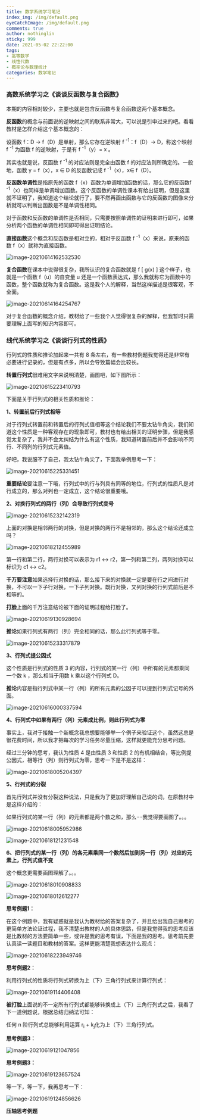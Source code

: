 ```yaml
---
title: 数学系统学习笔记
index_img: /img/default.png
eyeCatchImage: /img/default.png
comments: true
author: nothinglin
sticky: 999
date: 2021-05-02 22:22:00
tags: 
- 高等数学
- 线性代数
- 概率论与数理统计
categories: 数学笔记
---
```


### 高数系统学习之《谈谈反函数与复合函数》

本期的内容相对较少，主要也就是包含反函数与复合函数这两个基本概念。

**反函数**的概念与前面说的逆映射之间的联系非常大，可以说是引申过来的吧。看看教材是怎样介绍这个基本概念的：

设函数 f：D → f（D）是单射，那么它存在逆映射 f <sup>-1</sup>：f（D）→ D，称这个映射 f <sup>-1</sup> 为函数 f 的逆映射，于是有 f <sup>-1</sup>（y）= x 。

其实也就是说，反函数 f <sup>-1</sup> 的对应法则是完全由函数 f 的对应法则所确定的。一般地，函数 y = f（x），x ∈ D 的反函数记成 f <sup>-1</sup>（x），x∈ f（D）。

**反函数单调性**是指原先的函数 f（x）函数为单调增加函数的话，那么它的反函数f <sup>-1</sup>（x）也同样是单调增加函数。这个反函数的单调性课本有给出证明，但是这里就不证明了，我知道这个结论就行了，要不然再画出函数与它的反函数的图像来分析就可以判断出函数是不是单调性相同。

对于函数和反函数的单调性是否相同，只需要按照单调性的证明来进行即可，如果分析两个函数的单调性相同即可得出证明结论。

**直接函数**这个概念和反函数是相对立的，相对于反函数 f <sup>-1</sup>（x）来说，原来的函数 f（x）就称为直接函数。

![image-20210614162532530](https://NothingLin.coding.net/p/picture/d/picture/git/raw/master/2021/6/15/20210615233354.png)

**复合函数**在课本中说得很复杂，我所认识的复合函数就是 f [ g(x) ] 这个样子，也就是一个函数 f（u）的自变量 u 还是一个函数表达式，那么我就称它为函数中的函数，整个函数就称为复合函数。这是我个人的解释，当然这样描述是很客观，不全面。

![image-20210614164254767](https://NothingLin.coding.net/p/picture/d/picture/git/raw/master/2021/6/15/20210615233401.png)

对于复合函数的概念介绍，教材给了一些我个人觉得很复杂的解释，但我暂时只需要理解上面写的知识内容即可。



### 线代系统学习之《谈谈行列式的性质》

行列式的性质和推论加起来一共有 8 条左右，有一些教材例题我觉得还是非常有必要进行记录的，但是有点多，所以会导致篇幅会比较长。

**转置行列式**很难用文字来说明清楚，画图吧，如下图所示：

![image-20210615223410793](https://NothingLin.coding.net/p/picture/d/picture/git/raw/master/2021/6/15/20210615233405.png)

下面是关于行列式的相关性质和推论：

**1、转置前后行列式相等**

对于行列式转置前和转置后的行列式值相等这个结论我们不要太钻牛角尖，我们知道这个性质是一种客观存在的现象即可，教材也有给出相关的证明步骤，但是我感觉太复杂了，我并不会太纠结为什么有这个性质，我知道转置前后并不会影响不同行、不同列的行列式元素值。

好吧，我说服不了自己，我太钻牛角尖了，下面我举例思考一下：

![image-20210615225331451](https://NothingLin.coding.net/p/picture/d/picture/git/raw/master/2021/6/15/20210615233409.png)

**重要结论**要注意一下哦，行列式中的行与列具有同等的地位，行列式的性质凡是对行成立的，那么对列也一定成立，这个结论很重要哦。

**2、对换行列式的两行（列）会导致行列式变号**

![image-20210615232142319](https://NothingLin.coding.net/p/picture/d/picture/git/raw/master/2021/6/15/20210615233413.png)

上面的对换是相邻两行的对换，但是对换的两行不是相邻的，那么这个结论还成立吗？

![image-20210618212455989](https://NothingLin.coding.net/p/picture/d/picture/git/raw/master/2021/6/19/20210619001607.png)

第一行和第二行，两行对换可以表示为 r1 ↔ r2，第一列和第二列，两列对换可以标识为 c1 ↔ c2。

**千万要注意**如果选择行对换的话，那么接下来的对换就一定是要在行之间进行对换，不可以一下子行对换，一下子列对换。既行对换，又列对换的行列式前后是不相等的。

**打脸**上面的千万注意结论被下面的证明过程给打脸了。

![image-20210619130928694](D:\工作区\typora截图\image-20210619130928694.png)

**推论**如果行列式有两行（列）完全相同的话，那么此行列式等于零。

![image-20210615233317879](https://NothingLin.coding.net/p/picture/d/picture/git/raw/master/2021/6/15/20210615233418.png)

**3、行列式提公因式**

这个性质是行列式的性质 3 的内容，行列式的某一行（列）中所有的元素都乘同一个数 k ，那么相当于用数 k 乘以这个行列式 D。

**推论**内容是指行列式中某一行（列）的所有元素的公因子可以提到行列式记号的外面。

![image-20210616000337594](https://NothingLin.coding.net/p/picture/d/picture/git/raw/master/2021/6/19/20210619001618.png)

**4、行列式中如果有两行（列）元素成比例，则此行列式为零**

事实上，我对于接触一个新概念我总想要能够举一个例子来验证这个，虽然这总是很花费时间，所以我才把每次的学习任务尽量压缩，这样就更能充分思考问题。

经过三分钟的思考，我认为性质 4 是由性质 3 和性质 2 的有机相结合，等比例提公因式，相等行（列）则行列式为零，思考一下是不是这样：

![image-20210618005204397](https://NothingLin.coding.net/p/picture/d/picture/git/raw/master/2021/6/19/20210619001632.png)

**5、行列式的分裂**

首先行列式并没有分裂这种说法，只是我为了更加好理解自己说的词，在原教材中是这样介绍的：

如果行列式的某一行（列）的元素都是两个数之和，那么····我觉得要画图了。。。

![image-20210618005952986](https://NothingLin.coding.net/p/picture/d/picture/git/raw/master/2021/6/19/20210619001637.png)

![image-20210618121231548](https://NothingLin.coding.net/p/picture/d/picture/git/raw/master/2021/6/19/20210619001641.png)

**6、把行列式的某一行（列）的各元素乘同一个数然后加到另一行（列）对应的元素上，行列式值不变**

这个概念更需要画图理解了。。。

![image-20210618010908833](https://NothingLin.coding.net/p/picture/d/picture/git/raw/master/2021/6/19/20210619001647.png)

![image-20210618012612277](https://NothingLin.coding.net/p/picture/d/picture/git/raw/master/2021/6/19/20210619001651.png)

**思考例题1：**

在这个例题中，我有疑惑就是我认为教材给的答案复杂了，并且给出我自己思考的更简单方法论证过程，我不清楚出教材的人的具体思路，但是我觉得我的思考应该是比教材的方法要简单一些，或许是我的思考有误，下面是我的思考。思考前先要认真读一读题目和教材的答案。这样更能清楚我想表达什么观点：

![image-20210618223949746](https://NothingLin.coding.net/p/picture/d/picture/git/raw/master/2021/6/19/20210619001659.png)

**思考例题2：**

利用行列式的性质将行列式转换为上（下）三角行列式来计算行列式：

![image-20210619114406408](D:\工作区\typora截图\image-20210619114406408.png)

**被打脸**上面说的不一定所有行列式都能够转换成上（下）三角行列式之后，我看了下一道例题说，根据总结归纳法可知：

任何 n 阶行列式总能够利用运算 r<sub>i</sub> + k<sub>j</sub>化为上（下）三角行列式。

**思考例题3：**

![image-20210619121047856](D:\工作区\typora截图\image-20210619121047856.png)

**思考例题3：**

![image-20210619123657524](D:\工作区\typora截图\image-20210619123657524.png)

等一下，等一下，我再思考一下：

![image-20210619124856626](D:\工作区\typora截图\image-20210619124856626.png)

**压轴思考例题**